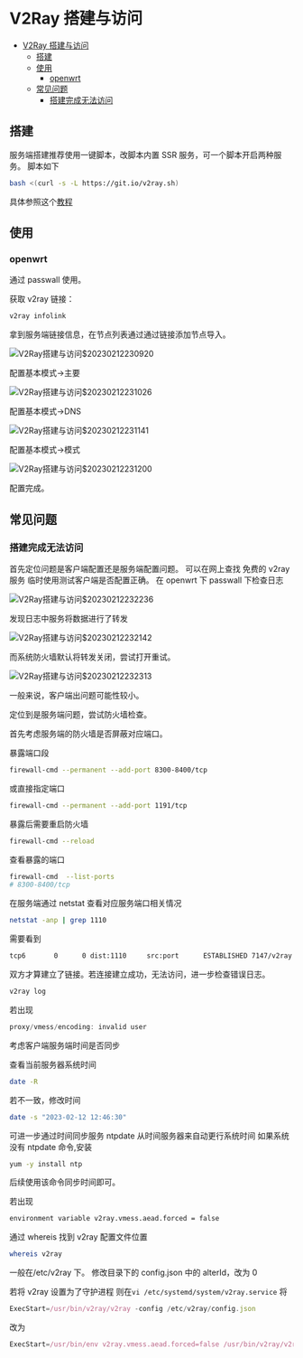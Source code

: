 # V2Ray 搭建与访问

<!-- @import "[TOC]" {cmd="toc" depthFrom=1 depthTo=6 orderedList=false} -->

<!-- code_chunk_output -->

- [V2Ray 搭建与访问](#v2ray-搭建与访问)
  - [搭建](#搭建)
  - [使用](#使用)
    - [openwrt](#openwrt)
  - [常见问题](#常见问题)
    - [搭建完成无法访问](#搭建完成无法访问)

<!-- /code_chunk_output -->

## 搭建

服务端搭建推荐使用一键脚本，改脚本内置 SSR 服务，可一个脚本开启两种服务。
脚本如下

```sh
bash <(curl -s -L https://git.io/v2ray.sh)
```

具体参照这个[教程](https://github.com/233boy/v2ray/wiki/V2Ray%E6%90%AD%E5%BB%BA%E8%AF%A6%E7%BB%86%E5%9B%BE%E6%96%87%E6%95%99%E7%A8%8B)

## 使用

### openwrt

通过 passwall 使用。

获取 v2ray 链接：

```jsx
v2ray infolink
```

拿到服务端链接信息，在节点列表通过通过链接添加节点导入。

![V2Ray搭建与访问$20230212230920](https://raw.githubusercontent.com/skylinety/blog-pics/master/imgs/V2Ray%E6%90%AD%E5%BB%BA%E4%B8%8E%E8%AE%BF%E9%97%AE%2420230212230920.png)

配置基本模式->主要

![V2Ray搭建与访问$20230212231026](https://raw.githubusercontent.com/skylinety/blog-pics/master/imgs/V2Ray%E6%90%AD%E5%BB%BA%E4%B8%8E%E8%AE%BF%E9%97%AE%2420230212231026.png)

配置基本模式->DNS

![V2Ray搭建与访问$20230212231141](https://raw.githubusercontent.com/skylinety/blog-pics/master/imgs/V2Ray%E6%90%AD%E5%BB%BA%E4%B8%8E%E8%AE%BF%E9%97%AE%2420230212231141.png)

配置基本模式->模式

![V2Ray搭建与访问$20230212231200](https://raw.githubusercontent.com/skylinety/blog-pics/master/imgs/V2Ray%E6%90%AD%E5%BB%BA%E4%B8%8E%E8%AE%BF%E9%97%AE%2420230212231200.png)

配置完成。

## 常见问题

### 搭建完成无法访问

首先定位问题是客户端配置还是服务端配置问题。
可以在网上查找 免费的 v2ray 服务 临时使用测试客户端是否配置正确。
在 openwrt 下 passwall 下检查日志

![V2Ray搭建与访问$20230212232236](https://raw.githubusercontent.com/skylinety/blog-pics/master/imgs/V2Ray%E6%90%AD%E5%BB%BA%E4%B8%8E%E8%AE%BF%E9%97%AE%2420230212232236.png)

发现日志中服务将数据进行了转发

![V2Ray搭建与访问$20230212232142](https://raw.githubusercontent.com/skylinety/blog-pics/master/imgs/V2Ray%E6%90%AD%E5%BB%BA%E4%B8%8E%E8%AE%BF%E9%97%AE%2420230212232142.png)

而系统防火墙默认将转发关闭，尝试打开重试。

![V2Ray搭建与访问$20230212232313](https://raw.githubusercontent.com/skylinety/blog-pics/master/imgs/V2Ray%E6%90%AD%E5%BB%BA%E4%B8%8E%E8%AE%BF%E9%97%AE%2420230212232313.png)

一般来说，客户端出问题可能性较小。

定位到是服务端问题，尝试防火墙检查。

首先考虑服务端的防火墙是否屏蔽对应端口。

暴露端口段

```sh
firewall-cmd --permanent --add-port 8300-8400/tcp
```

或直接指定端口

```sh
firewall-cmd --permanent --add-port 1191/tcp
```

暴露后需要重启防火墙

```sh
firewall-cmd --reload
```

查看暴露的端口

```sh
firewall-cmd  --list-ports
# 8300-8400/tcp
```

在服务端通过 netstat 查看对应服务端口相关情况

```sh
netstat -anp | grep 1110
```

需要看到

```sh
tcp6       0      0 dist:1110     src:port      ESTABLISHED 7147/v2ray
```

双方才算建立了链接。若连接建立成功，无法访问，进一步检查错误日志。

```sh
v2ray log
```

若出现

```js
proxy/vmess/encoding: invalid user
```

考虑客户端服务端时间是否同步

查看当前服务器系统时间

```sh
date -R
```

若不一致，修改时间

```sh
date -s "2023-02-12 12:46:30"
```

可进一步通过时间同步服务 ntpdate 从时间服务器来自动更行系统时间
如果系统没有 ntpdate 命令,安装

```sh
yum -y install ntp
```

后续使用该命令同步时间即可。

若出现

```sh
environment variable v2ray.vmess.aead.forced = false
```

通过 whereis 找到 v2ray 配置文件位置

```sh
whereis v2ray
```

一般在/etc/v2ray 下。
修改目录下的 config.json 中的 alterId，改为 0

若将 v2ray 设置为了守护进程
则在`vi /etc/systemd/system/v2ray.service`
将

```jsx
ExecStart=/usr/bin/v2ray/v2ray -config /etc/v2ray/config.json
```

改为

```jsx
ExecStart=/usr/bin/env v2ray.vmess.aead.forced=false /usr/bin/v2ray/v2ray -config /etc/v2ray/config.json
```
